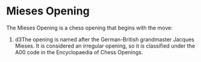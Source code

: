 # Mieses Opening

The Mieses Opening is a chess opening that begins with the move:

1. d3The opening is named after the German-British grandmaster Jacques Mieses. It is considered an irregular opening, so it is classified under the A00 code in the Encyclopaedia of Chess Openings.


